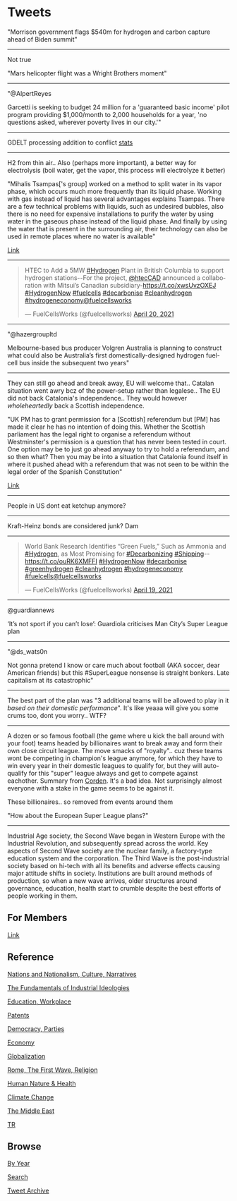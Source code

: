 # Tweets

"Morrison government flags $540m for hydrogen and carbon capture ahead of Biden summit"

---

Not true

"Mars helicopter flight was a Wright Brothers moment"

---

"@AlpertReyes

Garcetti is seeking to budget 24 million for a 'guaranteed basic
income' pilot program providing $1,000/month to 2,000 households for a
year, 'no questions asked, wherever poverty lives in our city.'"

---

GDELT processing addition to conflict [stats](2019/05/confstats.md#gdelt)

---

H2 from thin air.. Also (perhaps more important), a better way for
electrolysis (boil water, get the vapor, this process will electrolyze
it better)

"Mihalis Tsampas['s group] worked on a method to split water in its
vapor phase, which occurs much more frequently than its liquid
phase. Working with gas instead of liquid has several advantages
explains Tsampas. There are a few technical problems with liquids,
such as undesired bubbles, also there is no need for expensive
installations to purify the water by using water in the gaseous phase
instead of the liquid phase. And finally by using the water that is
present in the surrounding air, their technology can also be used in
remote places where no water is available"

[Link](https://www.universal-sci.com/headlines/2019/2/20/creating-hydrogen-fuel-from-thin-air)

---

<blockquote class="twitter-tweet"><p lang="en" dir="ltr">HTEC to Add a 5MW <a href="https://twitter.com/hashtag/Hydrogen?src=hash&amp;ref_src=twsrc%5Etfw">#Hydrogen</a> Plant in British Columbia to support hydrogen stations--For the project, <a href="https://twitter.com/htecCAD?ref_src=twsrc%5Etfw">@htecCAD</a> announced a collaboration with Mitsui’s Canadian subsidiary-<a href="https://t.co/xwsUvzOXEJ">https://t.co/xwsUvzOXEJ</a> <a href="https://twitter.com/hashtag/HydrogenNow?src=hash&amp;ref_src=twsrc%5Etfw">#HydrogenNow</a> <a href="https://twitter.com/hashtag/fuelcells?src=hash&amp;ref_src=twsrc%5Etfw">#fuelcells</a> <a href="https://twitter.com/hashtag/decarbonise?src=hash&amp;ref_src=twsrc%5Etfw">#decarbonise</a> <a href="https://twitter.com/hashtag/cleanhydrogen?src=hash&amp;ref_src=twsrc%5Etfw">#cleanhydrogen</a> <a href="https://twitter.com/hashtag/hydrogeneconomy?src=hash&amp;ref_src=twsrc%5Etfw">#hydrogeneconomy</a><a href="https://twitter.com/fuelcellsworks?ref_src=twsrc%5Etfw">@fuelcellsworks</a></p>&mdash; FuelCellsWorks (@fuelcellsworks) <a href="https://twitter.com/fuelcellsworks/status/1384490794221019138?ref_src=twsrc%5Etfw">April 20, 2021</a></blockquote> <script async src="https://platform.twitter.com/widgets.js" charset="utf-8"></script>

---

"@hazergroupltd

Melbourne-based bus producer Volgren Australia is planning to
construct what could also be Australia’s first domestically-designed
hydrogen fuel-cell bus inside the subsequent two years"

---

They can still go ahead and break away, EU will welcome that.. Catalan
situation went awry bcz of the power-setup rather than legalese.. The
EU did not back Catalonia's independence.. They would however
*wholeheartedly* back a Scottish independence.

"UK PM has to grant permission for a [Scottish] referendum but [PM]
has made it clear he has no intention of doing this. Whether the
Scottish parliament has the legal right to organise a referendum
without Westminster's permission is a question that has never been
tested in court. One option may be to just go ahead anyway to try to
hold a referendum, and so then what? Then you may be into a situation
that Catalonia found itself in where it pushed ahead with a referendum
that was not seen to be within the legal order of the Spanish
Constitution"

[Link](https://youtu.be/kBHZiXUDV6A?t=678)

---

People in US dont eat ketchup anymore? 

---

Kraft-Heinz bonds are considered junk? Dam

---

<blockquote class="twitter-tweet"><p lang="en" dir="ltr">World Bank Research Identifies “Green Fuels,” Such as Ammonia and <a href="https://twitter.com/hashtag/Hydrogen?src=hash&amp;ref_src=twsrc%5Etfw">#Hydrogen</a>, as Most Promising for <a href="https://twitter.com/hashtag/Decarbonizing?src=hash&amp;ref_src=twsrc%5Etfw">#Decarbonizing</a> <a href="https://twitter.com/hashtag/Shipping?src=hash&amp;ref_src=twsrc%5Etfw">#Shipping</a>--<a href="https://t.co/ouRK6XMFFI">https://t.co/ouRK6XMFFI</a> <a href="https://twitter.com/hashtag/HydrogenNow?src=hash&amp;ref_src=twsrc%5Etfw">#HydrogenNow</a> <a href="https://twitter.com/hashtag/decarbonise?src=hash&amp;ref_src=twsrc%5Etfw">#decarbonise</a> <a href="https://twitter.com/hashtag/greenhydrogen?src=hash&amp;ref_src=twsrc%5Etfw">#greenhydrogen</a> <a href="https://twitter.com/hashtag/cleanhydrogen?src=hash&amp;ref_src=twsrc%5Etfw">#cleanhydrogen</a> <a href="https://twitter.com/hashtag/hydrogeneconomy?src=hash&amp;ref_src=twsrc%5Etfw">#hydrogeneconomy</a> <a href="https://twitter.com/hashtag/fuelcells?src=hash&amp;ref_src=twsrc%5Etfw">#fuelcells</a><a href="https://twitter.com/fuelcellsworks?ref_src=twsrc%5Etfw">@fuelcellsworks</a></p>&mdash; FuelCellsWorks (@fuelcellsworks) <a href="https://twitter.com/fuelcellsworks/status/1384120481423396869?ref_src=twsrc%5Etfw">April 19, 2021</a></blockquote> <script async src="https://platform.twitter.com/widgets.js" charset="utf-8"></script>

---

@guardiannews

‘It’s not sport if you can’t lose’: Guardiola criticises Man City’s
Super League plan

---

"@ds_wats0n

Not gonna pretend I know or care much about football (AKA soccer, dear
American friends) but this #SuperLeague nonsense is straight
bonkers. Late capitalism at its catastrophic"

---

The best part of the plan was "3 additional teams will be allowed to
play in it *based on their domestic performance*". It's like yeaaa
will give you some crums too, dont you worry.. WTF?

---

A dozen or so famous football (the game where u kick the ball around
with your foot) teams headed by billionaires want to break away and
form their own close circuit league. The move smacks of
"royalty".. cuz these teams wont be competing in champion's league
anymore, for which they have to win every year in their domestic
leagues to qualify for, but they will auto-qualify for this "super"
league always and get to compete against eachother. Summary from
[Corden](https://youtu.be/VbxvgwvaX_4?t=47). It's a bad idea. Not
surprisingly almost everyone with a stake in the game seems to be
against it.

These billionaires.. so removed from events around them 
 
"How about the European Super League plans?"

---

Industrial Age society, the Second Wave began in Western Europe with
the Industrial Revolution, and subsequently spread across the
world. Key aspects of Second Wave society are the nuclear family, a
factory-type education system and the corporation. The Third Wave is
the post-industrial society based on hi-tech with all its benefits and
adverse effects causing major attitude shifts in society. Institutions
are built around methods of production, so when a new wave arrives,
older structures around governance, education, health start to crumble
despite the best efforts of people working in them.

## For Members

[Link](https://thirdwave-members.herokuapp.com)

## Reference

[Nations and Nationalism, Culture, Narratives](/2013/02/nations-and-nationalism.md)

[The Fundamentals of Industrial Ideologies](/2011/04/fundamentals-of-industrial-ideologies.md)

[Education, Workplace](2017/09/education-workplace.md)

[Patents](/2018/09/patents.md)

[Democracy, Parties](/2016/11/democracy.md)

[Economy](/2018/05/economy.md)

[Globalization](/2018/09/globalization.md)

[Rome, The First Wave, Religion](/2017/12/rome.md)

[Human Nature & Health](/2020/07/human-nature.md)

[Climate Change](/2018/12/climate.md)

[The Middle East](/2019/07/middleeast.md)

[TR](../tr)

## Browse

[By Year](years.md)

[Search](search.html)

[Tweet Archive](/tweets/README.md)



